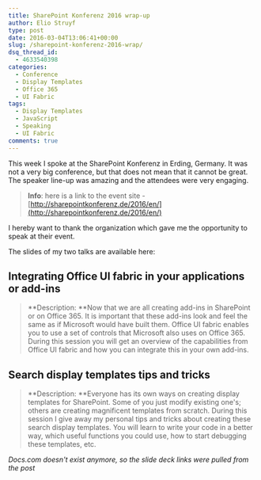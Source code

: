 ```yaml
---
title: SharePoint Konferenz 2016 wrap-up
author: Elio Struyf
type: post
date: 2016-03-04T13:06:41+00:00
slug: /sharepoint-konferenz-2016-wrap/
dsq_thread_id:
  - 4633540398
categories:
  - Conference
  - Display Templates
  - Office 365
  - UI Fabric
tags:
  - Display Templates
  - JavaScript
  - Speaking
  - UI Fabric
comments: true
---
```


This week I spoke at the SharePoint Konferenz in Erding, Germany. It was not a very big conference, but that does not mean that it cannot be great. The speaker line-up was amazing and the attendees were very engaging.

> **Info**: here is a link to the event site - [http://sharepointkonferenz.de/2016/en/](http://sharepointkonferenz.de/2016/en/)

I hereby want to thank the organization which gave me the opportunity to speak at their event.

The slides of my two talks are available here:

## Integrating Office UI fabric in your applications or add-ins

> **Description: **Now that we are all creating add-ins in SharePoint or on Office 365. It is important that these add-ins look and feel the same as if Microsoft would have built them. Office UI fabric enables you to use a set of controls that Microsoft also uses on Office 365. During this session you will get an overview of the capabilities from Office UI fabric and how you can integrate this in your own add-ins.

## Search display templates tips and tricks

> **Description: **Everyone has its own ways on creating display templates for SharePoint. Some of you just modify existing one's; others are creating magnificent templates from scratch. During this session I give away my personal tips and tricks about creating these search display templates. You will learn to write your code in a better way, which useful functions you could use, how to start debugging these templates, etc.

*Docs.com doesn't exist anymore, so the slide deck links were pulled from the post*